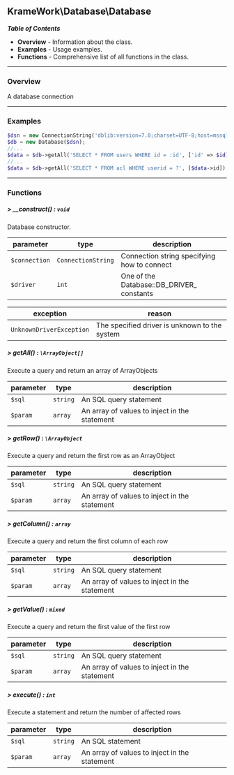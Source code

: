 ## KrameWork\Database\Database

***Table of Contents***
* **Overview** - Information about the class.
* **Examples** - Usage examples.
* **Functions** - Comprehensive list of all functions in the class.

___
### Overview
A database connection
___
### Examples
```php
$dsn = new ConnectionString('dblib:version=7.0;charset=UTF-8;host=mssqlsrvr;dbname=database');
$db = new Database($dsn);
//...
$data = $db->getAll('SELECT * FROM users WHERE id = :id', ['id' => $id]);
//...
$data = $db->getAll('SELECT * FROM acl WHERE userid = ?', [$data->id]);
```

___
### Functions
##### > __construct() : `void`
Database constructor.

parameter | type | description
--- | --- | ---
`$connection` | `ConnectionString` | Connection string specifying how to connect
`$driver` | `int` | One of the Database::DB_DRIVER_ constants

exception | reason
--- | ---
`UnknownDriverException` | The specified driver is unknown to the system

##### > getAll() : `\ArrayObject[]`
Execute a query and return an array of ArrayObjects

parameter | type | description
--- | --- | ---
`$sql` | `string` | An SQL query statement
`$param` | `array` | An array of values to inject in the statement

##### > getRow() : `\ArrayObject`
Execute a query and return the first row as an ArrayObject

parameter | type | description
--- | --- | ---
`$sql` | `string` | An SQL query statement
`$param` | `array` | An array of values to inject in the statement

##### > getColumn() : `array`
Execute a query and return the first column of each row

parameter | type | description
--- | --- | ---
`$sql` | `string` | An SQL query statement
`$param` | `array` | An array of values to inject in the statement

##### > getValue() : `mixed`
Execute a query and return the first value of the first row

parameter | type | description
--- | --- | ---
`$sql` | `string` | An SQL query statement
`$param` | `array` | An array of values to inject in the statement

##### > execute() : `int`
Execute a statement and return the number of affected rows

parameter | type | description
--- | --- | ---
`$sql` | `string` | An SQL statement
`$param` | `array` | An array of values to inject in the statement

